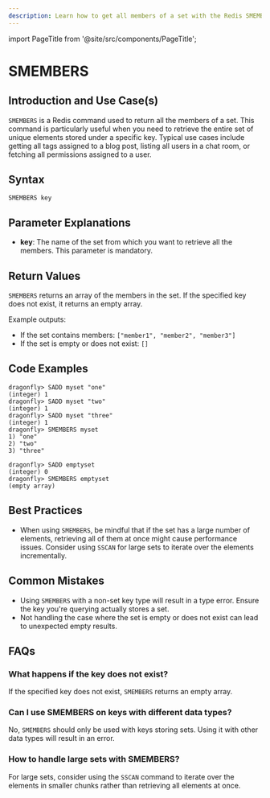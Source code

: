 ```yaml
---
description: Learn how to get all members of a set with the Redis SMEMBERS command.
---
```


import PageTitle from '@site/src/components/PageTitle';

# SMEMBERS

<PageTitle title="Redis SMEMBERS Explained (Better Than Official Docs)" />

## Introduction and Use Case(s)

`SMEMBERS` is a Redis command used to return all the members of a set. This command is particularly useful when you need to retrieve the entire set of unique elements stored under a specific key. Typical use cases include getting all tags assigned to a blog post, listing all users in a chat room, or fetching all permissions assigned to a user.

## Syntax

```cli
SMEMBERS key
```

## Parameter Explanations

- **key**: The name of the set from which you want to retrieve all the members. This parameter is mandatory.

## Return Values

`SMEMBERS` returns an array of the members in the set. If the specified key does not exist, it returns an empty array.

Example outputs:

- If the set contains members: `["member1", "member2", "member3"]`
- If the set is empty or does not exist: `[]`

## Code Examples

```cli
dragonfly> SADD myset "one"
(integer) 1
dragonfly> SADD myset "two"
(integer) 1
dragonfly> SADD myset "three"
(integer) 1
dragonfly> SMEMBERS myset
1) "one"
2) "two"
3) "three"

dragonfly> SADD emptyset
(integer) 0
dragonfly> SMEMBERS emptyset
(empty array)
```

## Best Practices

- When using `SMEMBERS`, be mindful that if the set has a large number of elements, retrieving all of them at once might cause performance issues. Consider using `SSCAN` for large sets to iterate over the elements incrementally.

## Common Mistakes

- Using `SMEMBERS` with a non-set key type will result in a type error. Ensure the key you're querying actually stores a set.
- Not handling the case where the set is empty or does not exist can lead to unexpected empty results.

## FAQs

### What happens if the key does not exist?

If the specified key does not exist, `SMEMBERS` returns an empty array.

### Can I use SMEMBERS on keys with different data types?

No, `SMEMBERS` should only be used with keys storing sets. Using it with other data types will result in an error.

### How to handle large sets with SMEMBERS?

For large sets, consider using the `SSCAN` command to iterate over the elements in smaller chunks rather than retrieving all elements at once.
